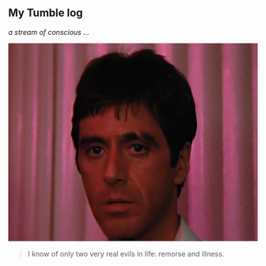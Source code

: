 ## My Tumble log

*a stream of conscious ...*

![scarface](/public/montana.jpeg)

> I know of only two very real evils in life: remorse and illness.